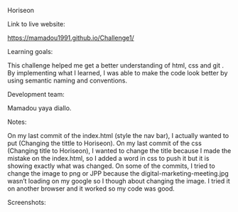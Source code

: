 Horiseon

Link to live website:

https://mamadou1991.github.io/Challenge1/

Learning goals:

This challenge helped me get a better understanding of html, css and git . By implementing what I learned, I was able to make the code look better by using semantic naming and conventions.

Development team:

Mamadou yaya diallo.

Notes:

On my last commit of the index.html (style the nav bar), I actually wanted to put (Changing the tittle to Horiseon).
On my last commit of the css (Changing title to Horiseon), I wanted to change the title because I made the mistake on the index.html, so I added a word in css to push it but it is showing exactly what was changed.
On some of the commits, I tried to change the image to png or JPP because the digital-marketing-meeting.jpg wasn’t loading on my google so I though about changing the image. I tried it on another browser and it worked so my code was good.

Screenshots:




